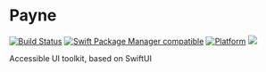 # Payne

[![Build Status](https://github.com/jectivex/Payne/workflows/Payne%20CI/badge.svg?branch=main)](https://github.com/jectivex/Payne/actions)
[![Swift Package Manager compatible](https://img.shields.io/badge/SPM-compatible-brightgreen.svg)](https://github.com/apple/swift-package-manager)
[![Platform](https://img.shields.io/badge/Platforms-macOS%20|%20iOS%20|%20tvOS%20|%20Linux-lightgrey.svg)](https://github.com/jectivex/Payne)
[![](https://tokei.rs/b1/github/jectivex/Payne)](https://github.com/jectivex/Payne)

Accessible UI toolkit, based on SwiftUI
